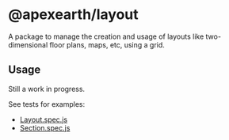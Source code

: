# @apexearth/layout

A package to manage the creation and usage of layouts like two-dimensional floor plans, maps, etc, using a grid.

## Usage

Still a work in progress.

See tests for examples:

- [Layout.spec.js](src/Layout.spec.js)
- [Section.spec.js](src/Section.spec.js)
